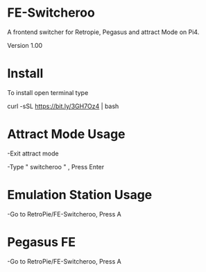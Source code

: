 # FE-Switcheroo

A frontend switcher for Retropie, Pegasus and attract Mode on Pi4.

Version 1.00

# Install

To install open terminal type

curl -sSL https://bit.ly/3GH7Oz4 | bash


# Attract Mode Usage
   
   -Exit attract mode
   
   -Type " switcheroo " , Press Enter

# Emulation Station Usage
  
   -Go to RetroPie/FE-Switcheroo, Press A
   
# Pegasus FE 

   -Go to RetroPie/FE-Switcheroo, Press A

